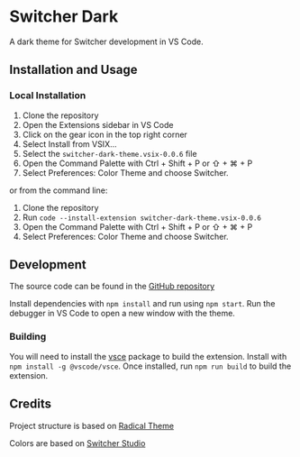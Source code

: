 # Switcher Dark

A dark theme for Switcher development in VS Code.

## Installation and Usage

<!--
1. Open the Extensions sidebar in VS Code
2. Search for Switcher Theme
3. Click Install
4. Open the Command Palette with Ctrl + Shift + P or ⇧ + ⌘ + P
5. Select Preferences: Color Theme and choose Switcher. -->

### Local Installation

1. Clone the repository
2. Open the Extensions sidebar in VS Code
3. Click on the gear icon in the top right corner
4. Select Install from VSIX...
5. Select the `switcher-dark-theme.vsix-0.0.6` file
6. Open the Command Palette with Ctrl + Shift + P or ⇧ + ⌘ + P
7. Select Preferences: Color Theme and choose Switcher.

or from the command line:

1. Clone the repository
2. Run `code --install-extension switcher-dark-theme.vsix-0.0.6`
3. Open the Command Palette with Ctrl + Shift + P or ⇧ + ⌘ + P
4. Select Preferences: Color Theme and choose Switcher.

## Development

The source code can be found in the [GitHub repository](https://github.com/isfopo/switcher-dark-theme)

Install dependencies with `npm install` and run using `npm start`. Run the debugger in VS Code to open a new window with the theme.

### Building

You will need to install the [vsce](https://code.visualstudio.com/api/working-with-extensions/publishing-extension) package to build the extension. Install with `npm install -g @vscode/vsce`. Once installed, run `npm run build` to build the extension.

## Credits

Project structure is based on [Radical Theme](https://github.com/DHedgecock/radical-vscode)

Colors are based on [Switcher Studio](https://www.switcherstudio.com)
